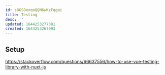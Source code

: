 ```yaml
---
id: s8GS8exqoQQN6wKzFqgai
title: Testing
desc: ''
updated: 1644253277381
created: 1644253267093
---
```


## Setup

https://stackoverflow.com/questions/66637556/how-to-use-vue-testing-library-with-nuxt-js
